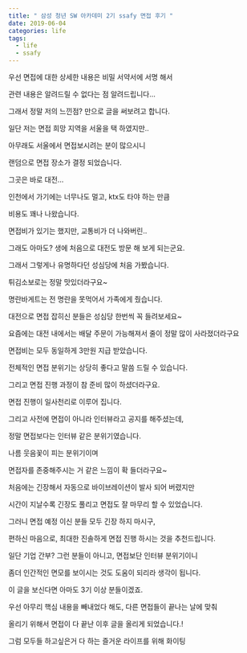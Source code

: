 ```yaml
---
title: " 삼성 청년 SW 아카데미 2기 ssafy 면접 후기 "
date: 2019-06-04
categories: life
tags: 
  - life
  - ssafy
---
```


우선 면접에 대한 상세한 내용은 비밀 서약서에 서명 해서

관련 내용은 알려드릴 수 없다는 점 알려드립니다...

그래서 정말 저의 느낀점? 만으로 글을 써보려고 합니다.

일단 저는 면접 희망 지역을 서울을 택 하였지만..

아무래도 서울에서 면접보시려는 분이 많으시니

랜덤으로 면접 장소가 결정 되었습니다.

그곳은 바로 대전...

인천에서 가기에는 너무나도 멀고, ktx도 타야 하는 만큼 

비용도 꽤나 나왔습니다.

면접비가 있기는 했지만, 교통비가 더 나와버린.. 

그래도 아마도? 생에 처음으로 대전도 방문 해 보게 되는군요.

그래서 그렇게나 유명하다던 성심당에 처음 가봤습니다. 

튀김소보로는 정말 맛있더라구요~

명란바게트는 전 명란을 못먹어서 가족에게 줬습니다. 

대전으로 면접 잡히신 분들은 성심당 한번씩 꼭 들려보세요~

요즘에는 대전 내에서는 배달 주문이 가능해져서 줄이 정말 많이 사라졌더라구요

면접비는 모두 동일하게 3만원 지급 받았습니다. 

전체적인 면접 분위기는 상당히 좋다고 말씀 드릴 수 있습니다.

그리고 면접 진행 과정이 참 준비 많이 하셨더라구요. 

면접 진행이 일사천리로 이루어 집니다. 

그리고 사전에 면접이 아니라 인터뷰라고 공지를 해주셨는데,

정말 면접보다는 인터뷰 같은 분위기였습니다.

나름 웃음꽃이 피는 분위기이며

면접자를 존중해주시는 거 같은 느낌이 확 들더라구요~

처음에는 긴장해서 자동으로 바이브레이션이 발사 되어 버렸지만

시간이 지날수록 긴장도 풀리고 면접도 잘 마무리 할 수 있었습니다.

그러니 면접 예정 이신 분들 모두 긴장 하지 마시구,

편하신 마음으로, 최대한 진솔하게 면접 진행 하시는 것을 추천드립니다.

일단 기업 간부? 그런 분들이 아니고, 면접보단 인터뷰 분위기이니

좀더 인간적인 면모를 보이시는 것도 도움이 되리라 생각이 됩니다.

이 글을 보신다면 아마도 3기 이상 분들이겠죠. 

우선 아무리 핵심 내용을 빼내었다 해도, 다른 면접들이 끝나는 날에 맞춰

올리기 위해서 면접이 다 끝난 이후 글을 올리게 되었습니다.!

그럼 모두들 하고싶은거 다 하는 즐거운 라이프를 위해 화이팅
